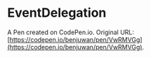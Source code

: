 # EventDelegation

A Pen created on CodePen.io. Original URL: [https://codepen.io/benjuwan/pen/VwRMVGg](https://codepen.io/benjuwan/pen/VwRMVGg).

